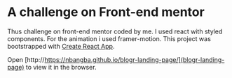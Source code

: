 # A challenge on Front-end mentor
Thus challenge on front-end mentor coded by me.
I used react with styled components. For the animation i used framer-motion.
This project was bootstrapped with [Create React App](https://github.com/facebook/create-react-app).

Open [http://https://nbangba.github.io/blogr-landing-page/](blogr-landing-page) to view it in the browser.


